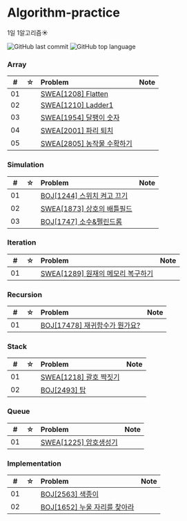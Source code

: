 # Algorithm-practice
1일 1알고리즘:sunny:

![GitHub last commit](https://img.shields.io/github/last-commit/HeoSsung/Algorithm-practice)
![GitHub top language](https://img.shields.io/github/languages/top/HeoSsung/Algorithm-practice?color=yellow&logo=Java)

### Array

|  #  |  ☆  | Problem                                                                     | Note |
| :-: | :-: | :-------------------------------------------------------------------------- | :--- |
| 01  |     | [SWEA[1208] Flatten](./src/Array/swea[1208])                                   |      |
| 02  |     | [SWEA[1210] Ladder1](./src/Array/swea[1210])                                   |      |
| 03  |     | [SWEA[1954] 달팽이 숫자](./src/Array/swea[1954])                                |      |
| 04  |     | [SWEA[2001] 파리 퇴치](./src/Array/swea[2001])                                |      |
| 05  |     | [SWEA[2805] 농작물 수확하기](./src/Array/swea[2805])                                |      |

### Simulation

|  #  |  ☆  | Problem                                                                     | Note |
| :-: | :-: | :-------------------------------------------------------------------------- | :--- |
| 01  |     | [BOJ[1244] 스위치 켜고 끄기](./src/Simulation/BOJ[1244])                                   |      |
| 02  |     | [SWEA[1873] 상호의 배틀필드](./src/Simulation/swea[1873])                                   |      |
| 03  |     | [BOJ[1747] 소수&펠린드롬](./src/Simulation/BOJ[1747])                                   |      |



### Iteration

|  #  |  ☆  | Problem                                                                     | Note |
| :-: | :-: | :-------------------------------------------------------------------------- | :--- |
| 01  |     | [SWEA[1289] 원재의 메모리 복구하기](./src/Iteration/swea[1289])                                   |      |


### Recursion

|  #  |  ☆  | Problem                                                                     | Note |
| :-: | :-: | :-------------------------------------------------------------------------- | :--- |
| 01  |     | [BOJ[17478] 재귀함수가 뭔가요?](./src/Recursion/BOJ[17478])                                   |      |

### Stack

|  #  |  ☆  | Problem                                                                     | Note |
| :-: | :-: | :-------------------------------------------------------------------------- | :--- |
| 01  |     | [SWEA[1218] 괄호 짝짓기](./src/Stack/swea[1218])                                   |      |
| 02  |     | [BOJ[2493] 탑](./src/Stack/BOJ[2493])                                   |      |


### Queue

|  #  |  ☆  | Problem                                                                     | Note |
| :-: | :-: | :-------------------------------------------------------------------------- | :--- |
| 01  |     | [SWEA[1225]  암호생성기](./src/Queue/swea[1225])                                   |      |

### Implementation

|  #  |  ☆  | Problem                                                                     | Note |
| :-: | :-: | :-------------------------------------------------------------------------- | :--- |
| 01  |     | [BOJ[2563]  색종이](./src/Implementation/BOJ[2563])                                   |      |
| 02  |     | [BOJ[1652]  누울 자리를 찾아라](./src/Implementation/BOJ[1652])                                   |      |




